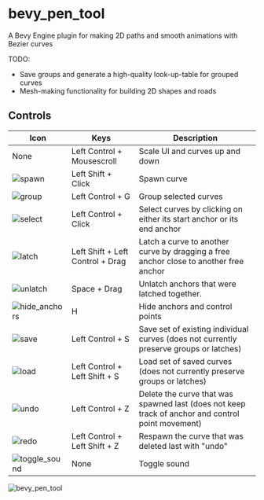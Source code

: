 # bevy_pen_tool
A Bevy Engine plugin for making 2D paths and smooth animations with Bezier curves

TODO:
- Save groups and generate a high-quality look-up-table for grouped curves
- Mesh-making functionality for building 2D shapes and roads

## Controls

| Icon | Keys | Description |
| --- | --- | --- |
| None | Left Control + Mousescroll | Scale UI and curves up and down |
| ![spawn](https://user-images.githubusercontent.com/6177048/133933744-aafdf2cd-9c56-4310-8704-4baa73e376b6.png) | Left Shift + Click | Spawn curve |
| ![group](https://user-images.githubusercontent.com/6177048/133933726-dd9394b8-7742-491f-88a3-43d4a06a2967.png) | Left Control + G | Group selected curves |
| ![select](https://user-images.githubusercontent.com/6177048/133933742-63a11995-ceee-4747-8910-e0210a4fc277.png) | Left Control + Click | Select curves by clicking on either its start anchor or its end anchor |
| ![latch](https://user-images.githubusercontent.com/6177048/133933734-41806eb3-d507-4aa9-88ec-915f60bd1dbf.png) | Left Shift + Left Control + Drag |   Latch a curve to another curve by dragging a free anchor close to another free anchor |
| ![unlatch](https://user-images.githubusercontent.com/6177048/133933752-9f935b91-c8a1-4682-98e7-7e86459dcdea.png) | Space + Drag | Unlatch anchors that were latched together. |
|![hide_anchors](https://user-images.githubusercontent.com/6177048/133933733-fd83ac0c-aadc-4028-a1fd-68c0028a8b60.png) | H | Hide anchors and control points |
|  ![save](https://user-images.githubusercontent.com/6177048/133933741-591d12c7-b7b2-4479-8f39-3da4d7a3f293.png) | Left Control + S | Save set of existing individual curves (does not currently preserve groups or latches) |
| ![load](https://user-images.githubusercontent.com/6177048/133933736-6bed8165-fe08-4401-9bb1-e580d2f3e31a.png) | Left Control + Left Shift + S | Load set of saved curves (does not currently preserve groups or latches)|
|![undo](https://user-images.githubusercontent.com/6177048/133933750-47820fb4-8e1b-4a57-aa4a-e60fa3bee66c.png) | Left Control + Z | Delete the curve that was spawned last (does not keep track of anchor and control point movement) |
| ![redo](https://user-images.githubusercontent.com/6177048/133933739-a72e308d-c2d7-4ecc-a9cc-daf0b19fa0d6.png) | Left Control + Left Shift + Z | Respawn the curve that was deleted last with "undo" |
| ![toggle_sound](https://user-images.githubusercontent.com/6177048/133933748-4769bd96-f6c6-4863-9de5-e283f614b6f4.png) | None | Toggle sound |









![bevy_pen_tool](https://user-images.githubusercontent.com/6177048/133936336-c9bc8a18-a54e-4fc6-a068-bf765d833d49.gif)
